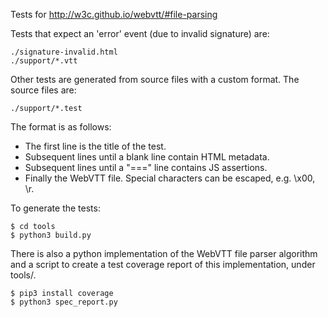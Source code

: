 Tests for http://w3c.github.io/webvtt/#file-parsing

Tests that expect an 'error' event (due to invalid signature) are:

    ./signature-invalid.html
    ./support/*.vtt

Other tests are generated from source files with a custom format. The source files are:

    ./support/*.test

The format is as follows:

* The first line is the title of the test.
* Subsequent lines until a blank line contain HTML metadata.
* Subsequent lines until a "===" line contains JS assertions.
* Finally the WebVTT file. Special characters can be escaped, e.g. \x00, \r.

To generate the tests:

    $ cd tools
    $ python3 build.py

There is also a python implementation of the WebVTT file parser algorithm and a script to
create a test coverage report of this implementation, under tools/.

    $ pip3 install coverage
    $ python3 spec_report.py
